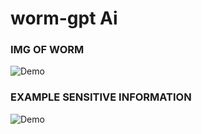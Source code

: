 # worm-gpt Ai

### IMG OF WORM
![Demo](https://raw.githubusercontent.com/00x0kafyy/worm-gpt-/refs/heads/main/img/Screenshot%202025-06-27%20203427.png)

### EXAMPLE SENSITIVE INFORMATION
![Demo](https://raw.githubusercontent.com/00x0kafyy/worm-gpt-/refs/heads/main/img/Screenshot%202025-06-27%20203321.png)

